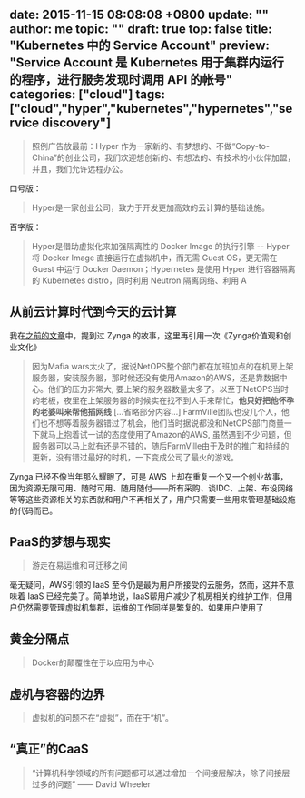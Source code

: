 date: 2015-11-15 08:08:08 +0800
update: ""
author: me
topic: ""
draft: true
top: false
title: "Kubernetes 中的 Service Account"
preview: "Service Account 是 Kubernetes 用于集群内运行的程序，进行服务发现时调用 API 的帐号"
categories: ["cloud"]
tags: ["cloud","hyper","kubernetes","hypernetes","service discovery"]
---

> 照例广告放最前：Hyper 作为一家新的、有梦想的、不做“Copy-to-China”的创业公司，我们欢迎想创新的、有想法的、有技术的小伙伴加盟，并且，我们允许远程办公。

口号版：

> Hyper是一家创业公司，致力于开发更加高效的云计算的基础设施。

百字版：

> Hyper是借助虚拟化来加强隔离性的 Docker Image 的执行引擎 -- Hyper 将 Docker Image 直接运行在虚拟机中，而无需 Guest OS，更无需在 Guest 中运行 Docker Daemon；Hypernetes 是使用 Hyper 进行容器隔离的 Kubernetes distro，同时利用 Neutron 隔离网络、利用 A

## 从前云计算时代到今天的云计算

我在[之前的文章](http://wangxu.me/cloud/2012/07/05/改变互联网的IaaS服务/)中，提到过 Zynga 的故事，这里再引用一次《Zynga价值观和创业文化》

> 因为Mafia wars太火了，据说NetOPS整个部门都在加班加点的在机房上架服务器，安装服务器，那时候还没有使用Amazon的AWS，还是靠数据中心。他们的压力非常大, 要上架的服务器数量太多了。以至于NetOPS当时的老板，夜里在上架服务器的时候实在找不到人手来帮忙，**他只好把他怀孕的老婆叫来帮他插网线**
> [...省略部分内容...]
> FarmVille团队也没几个人，他们也不想等着服务器错过了机会，他们当时据说都没和NetOPS部门商量一下就马上抱着试一试的态度使用了Amazon的AWS, 虽然遇到不少问题，但服务器可以马上就有还是不错的，随后FarmVille由于及时的推广和持续的更新，没有错过最好的时机，一下变成公司了最火的游戏。

Zynga 已经不像当年那么耀眼了，可是 AWS 上却在重复一个又一个创业故事，因为资源无限可用、随时可用、随用随付——所有采购、谈IDC、上架、布设网络等等这些资源相关的东西就和用户不再相关了，用户只需要一些用来管理基础设施的代码而已。

## PaaS的梦想与现实

> 游走在易运维和可迁移之间

毫无疑问，AWS引领的 IaaS 至今仍是最为用户所接受的云服务，然而，这并不意味着 IaaS 已经完美了。简单地说，IaaS帮用户减少了机房相关的维护工作，但用户仍然需要管理虚拟机集群，运维的工作同样是繁复的。如果用户使用了

## 黄金分隔点

> Docker的颠覆性在于以应用为中心

## 虚机与容器的边界

> 虚拟机的问题不在“虚拟”，而在于“机”。

## “真正”的CaaS

> “计算机科学领域的所有问题都可以通过增加一个间接层解决，除了间接层过多的问题” —— David Wheeler


